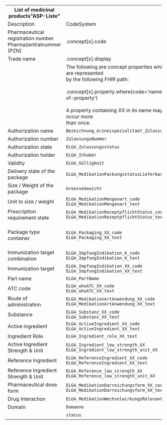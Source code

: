 <table class="grid">
<tbody>
  <tr>
    <th>List of medicinal products"ASP-Liste"</th>
    <th></th>
    <th>FHIR resources</th>
    <th></th>
    <th></th>
    <th></th>
    <th></th>
  </tr>
  <tr>
    <td>Description</td>
    <td>CodeSystem</td>
    <td>PackagedProductDefinition</td>
    <td>MedicinalProductDefinition</td>
    <td>RegulatedAuthorization</td>
    <td>AdministrableProductDefinition</td>
    <td>Ingredient</td>
  </tr>
  <tr>
    <td>Pharmaceutical registration number<br>Pharmazentralnummer (PZN)</td>
    <td>.concept[x].code</td>
    <td>.identifier</td>
    <td>-</td>
    <td>-</td>
    <td>-</td>
    <td></td>
  </tr>
  <tr>
    <td>Trade name</td>
    <td>.concept[x].display</td>
    <td>TODO</td>
    <td></td>
    <td></td>
    <td></td>
    <td></td>
  </tr>
  <tr>
    <td></td>
    <td>The following are concept properties which are represented <br>by the following FHIR path:<br><br>.concept[x].property.where(code='name-of-property')<br><br>A property containing XX in its name may occur more<br>than once.</td>
    <td colspan="5"></td>
  </tr>
  <tr>
    <td>Authorization name</td>
    <td><code class="highlighter-rouge language-plaintext">Bezeichnung_Arzneispezialitaet_Zulassung</code></td>
    <td>-</td>
    <td>.name.productName</td>
    <td>-</td>
    <td>-</td>
    <td></td>
  </tr>
  <tr>
    <td>Authorization number</td>
    <td><code class="highlighter-rouge language-plaintext">ZulassungsNummer</code></td>
    <td>-</td>
    <td>-</td>
    <td>.identifier</td>
    <td>-</td>
    <td></td>
  </tr>
  <tr>
    <td>Authorization state</td>
    <td><code class="highlighter-rouge language-plaintext">ELGA_Zulassungsstatus</code></td>
    <td>-</td>
    <td>-</td>
    <td>.status.coding</td>
    <td>-</td>
    <td></td>
  </tr>
  <tr>
    <td>Authorization holder</td>
    <td><code class="highlighter-rouge language-plaintext">ELGA_Inhaber</code></td>
    <td>-</td>
    <td>-</td>
    <td>.holder</td>
    <td>-</td>
    <td></td>
  </tr>
  <tr>
    <td>Validity</td>
    <td><code class="highlighter-rouge language-plaintext">ELGA_Gültigkeit</code></td>
    <td>TODO</td>
    <td></td>
    <td></td>
    <td></td>
    <td></td>
  </tr>
  <tr>
    <td>Delivery state of the package</td>
    <td><code class="highlighter-rouge language-plaintext">ELGA_MedikationPackungsstatusLieferbar</code></td>
    <td>.marketingStatus.status.coding.code</td>
    <td>-</td>
    <td>-</td>
    <td>-</td>
    <td>-</td>
  </tr>
  <tr>
    <td>Size / Weight of the package</td>
    <td><code class="highlighter-rouge language-plaintext">GroesseGewicht</code></td>
    <td>TODO</td>
    <td></td>
    <td></td>
    <td></td>
    <td></td>
  </tr>
  <tr>
    <td>Unit to size / weight</td>
    <td><code class="highlighter-rouge language-plaintext">ELGA_MedikationMengenart_code</code><br><code class="highlighter-rouge language-plaintext">ELGA_MedikationMengenart_text</code></td>
    <td>TODO</td>
    <td></td>
    <td></td>
    <td></td>
    <td></td>
  </tr>
  <tr>
    <td>Prescription requirement state</td>
    <td><code class="highlighter-rouge language-plaintext">ELGA_MedikationRezeptpflichtStatus_code</code><br><code class="highlighter-rouge language-plaintext">ELGA_MedikationRezeptpflichtStatus_text</code></td>
    <td>-</td>
    <td>.legalStatusOfSupply.coding</td>
    <td>-</td>
    <td>-</td>
    <td>-</td>
  </tr>
  <tr>
    <td>Package type container</td>
    <td><code class="highlighter-rouge language-plaintext">ELGA_Packaging_XX_code</code><br><code class="highlighter-rouge language-plaintext">ELGA_Packaging_XX_text</code></td>
    <td>.packaging.type<br><br>TODO multiple values would have to be allowed</td>
    <td>-</td>
    <td>-</td>
    <td>-</td>
    <td>-</td>
  </tr>
  <tr>
    <td>Immunization target combination</td>
    <td><code class="highlighter-rouge language-plaintext">ELGA_ImpfungIndikation_K_code</code><br><code class="highlighter-rouge language-plaintext">ELGA_ImpfungIndikation_K_text</code></td>
    <td>not mapped</td>
    <td></td>
    <td></td>
    <td></td>
    <td></td>
  </tr>
  <tr>
    <td>Immunization target</td>
    <td><code class="highlighter-rouge language-plaintext">ELGA_ImpfungIndikation_XX_code</code><br><code class="highlighter-rouge language-plaintext">ELGA_ImpfungIndikation_XX_text</code></td>
    <td>-</td>
    <td>.classification.coding</td>
    <td>-</td>
    <td>-</td>
    <td>-</td>
  </tr>
  <tr>
    <td>Part name</td>
    <td><code class="highlighter-rouge language-plaintext">ELGA_PartName</code></td>
    <td>-</td>
    <td>.name.part</td>
    <td>-</td>
    <td>-</td>
    <td>-</td>
  </tr>
  <tr>
    <td>ATC code</td>
    <td><code class="highlighter-rouge language-plaintext">ELGA_whoATC_XX_code</code><br><code class="highlighter-rouge language-plaintext">ELGA_whoATC_XX_text</code></td>
    <td>-</td>
    <td>.classification.coding</td>
    <td>-</td>
    <td>-</td>
    <td>-</td>
  </tr>
  <tr>
    <td>Route of administration</td>
    <td><code class="highlighter-rouge language-plaintext">ELGA_MedikationArtAnwendung_XX_code</code><br><code class="highlighter-rouge language-plaintext">ELGA_MedikationArtAnwendung_XX_text</code></td>
    <td>-</td>
    <td>-</td>
    <td>-</td>
    <td>.routeOfAdministration.code</td>
    <td>-</td>
  </tr>
  <tr>
    <td>Substance</td>
    <td><code class="highlighter-rouge language-plaintext">ELGA_Substanz_XX_code</code><br><code class="highlighter-rouge language-plaintext">ELGA_Substanz_XX_text</code></td>
    <td>-</td>
    <td>-</td>
    <td>-</td>
    <td>-</td>
    <td>.substance.code.concept.coding</td>
  </tr>
  <tr>
    <td>Active ingredient</td>
    <td><code class="highlighter-rouge language-plaintext">ELGA_ActiveIngredient_XX_code</code><br><code class="highlighter-rouge language-plaintext">ELGA_ActiveIngredient_XX_text</code></td>
    <td>-</td>
    <td>-</td>
    <td>-</td>
    <td>-</td>
    <td>.substance.code.concept.coding</td>
  </tr>
  <tr>
    <td>Ingredient Role</td>
    <td><code class="highlighter-rouge language-plaintext">ELGA_Ingredient_role_XX_text</code><br></td>
    <td>-</td>
    <td>-</td>
    <td>-</td>
    <td>-</td>
    <td>.role.coding</td>
  </tr>
  <tr>
    <td>Active Ingredient Strength &amp; Unit</td>
    <td><code class="highlighter-rouge language-plaintext">ELGA_Ingredient_low_strength_XX</code><br><code class="highlighter-rouge language-plaintext">ELGA_Ingredient_low_strength_unit_XX</code></td>
    <td>-</td>
    <td>-</td>
    <td>-</td>
    <td>-</td>
    <td>.substance.strength</td>
  </tr>
  <tr>
    <td>Reference Ingredient</td>
    <td><code class="highlighter-rouge language-plaintext">ELGA_ReferenceIngredient_XX_code</code><br><code class="highlighter-rouge language-plaintext">ELGA_ReferenceIngredient_XX_text</code></td>
    <td>TODO</td>
    <td></td>
    <td></td>
    <td></td>
    <td></td>
  </tr>
  <tr>
    <td>Reference Ingredient Strength &amp; Unit</td>
    <td><code class="highlighter-rouge language-plaintext">ELGA_Reference_low_strength_XX</code><br><code class="highlighter-rouge language-plaintext">ELGA_Reference_low_strength_unit_XX</code></td>
    <td>-</td>
    <td>-</td>
    <td>-</td>
    <td>-</td>
    <td>.substance.strength.referenceStrength</td>
  </tr>
  <tr>
    <td>Pharmaceutical dose form</td>
    <td><code class="highlighter-rouge language-plaintext">ELGA_MedikationDarreichungsform_XX_code</code><br><code class="highlighter-rouge language-plaintext">ELGA_MedikationDarreichungsform_XX_text</code></td>
    <td>-</td>
    <td>.combinedPharmaceuticalDoseForm</td>
    <td>-</td>
    <td>-</td>
    <td>-</td>
  </tr>
  <tr>
    <td>Drug Interaction</td>
    <td><code class="highlighter-rouge language-plaintext">ELGA_MedikationWechselwirkungsRelevant</code></td>
    <td>TODO</td>
    <td></td>
    <td></td>
    <td></td>
    <td></td>
  </tr>
  <tr>
    <td>Domain</td>
    <td><code class="highlighter-rouge language-plaintext">Domaene</code></td>
    <td>-</td>
    <td>.domain</td>
    <td>-</td>
    <td>-</td>
    <td>-</td>
  </tr>
  <tr>
    <td></td>
    <td><code class="highlighter-rouge language-plaintext">status</code></td>
    <td>TODO</td>
    <td></td>
    <td></td>
    <td></td>
    <td></td>
  </tr>
</tbody>
</table>